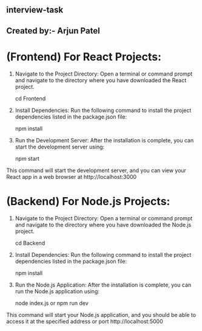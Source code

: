 ## interview-task
## Created by:- Arjun Patel

# (Frontend) For React Projects:

1. Navigate to the Project Directory:
   Open a terminal or command prompt and navigate to the directory where you have downloaded the React project.

   cd Frontend

2. Install Dependencies:
   Run the following command to install the project dependencies listed in the package.json file:

   npm install

3. Run the Development Server:
   After the installation is complete, you can start the development server using:

   npm start

This command will start the development server, and you can view your React app in a web browser at http://localhost:3000

# (Backend) For Node.js Projects:

1. Navigate to the Project Directory:
   Open a terminal or command prompt and navigate to the directory where you have downloaded the Node.js project.

   cd Backend

2. Install Dependencies:
   Run the following command to install the project dependencies listed in the package.json file:

   npm install

3. Run the Node.js Application:
   After the installation is complete, you can run the Node.js application using:

   node index.js or npm run dev

This command will start your Node.js application, and you should be able to access it at the specified address or port http://localhost:5000



